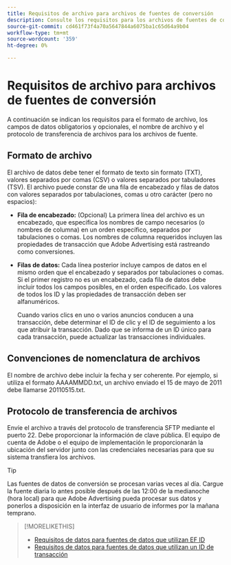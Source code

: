 ```yaml
---
title: Requisitos de archivo para archivos de fuentes de conversión
description: Consulte los requisitos para los archivos de fuentes de conversión.
source-git-commit: cd461f73f4a70a5647844a6075ba1c65d64a9b04
workflow-type: tm+mt
source-wordcount: '359'
ht-degree: 0%

---
```


# Requisitos de archivo para archivos de fuentes de conversión

A continuación se indican los requisitos para el formato de archivo, los campos de datos obligatorios y opcionales, el nombre de archivo y el protocolo de transferencia de archivos para los archivos de fuente.

## Formato de archivo

El archivo de datos debe tener el formato de texto sin formato (TXT), valores separados por comas (CSV) o valores separados por tabuladores (TSV). El archivo puede constar de una fila de encabezado y filas de datos con valores separados por tabulaciones, comas u otro carácter (pero no espacios):

* **Fila de encabezado:** (Opcional) La primera línea del archivo es un encabezado, que especifica los nombres de campo necesarios (o nombres de columna) en un orden específico, separados por tabulaciones o comas. Los nombres de columna requeridos incluyen las propiedades de transacción que Adobe Advertising está rastreando como conversiones.

* **Filas de datos:** Cada línea posterior incluye campos de datos en el mismo orden que el encabezado y separados por tabulaciones o comas. Si el primer registro no es un encabezado, cada fila de datos debe incluir todos los campos posibles, en el orden especificado. Los valores de todos los ID y las propiedades de transacción deben ser alfanuméricos.

   Cuando varios clics en uno o varios anuncios conducen a una transacción, debe determinar el ID de clic y el ID de seguimiento a los que atribuir la transacción. Dado que se informa de un ID único para cada transacción, puede actualizar las transacciones individuales.

## Convenciones de nomenclatura de archivos

El nombre de archivo debe incluir la fecha y ser coherente. Por ejemplo, si utiliza el formato AAAAMMDD.txt, un archivo enviado el 15 de mayo de 2011 debe llamarse 20110515.txt.

## Protocolo de transferencia de archivos

Envíe el archivo a través del protocolo de transferencia SFTP mediante el puerto 22. Debe proporcionar la información de clave pública.  El equipo de cuenta de Adobe o el equipo de implementación le proporcionarán la ubicación del servidor junto con las credenciales necesarias para que su sistema transfiera los archivos.

>[!TIP]
>
>Las fuentes de datos de conversión se procesan varias veces al día. Cargue la fuente diaria lo antes posible después de las 12:00 de la medianoche (hora local) para que Adobe Advertising pueda procesar sus datos y ponerlos a disposición en la interfaz de usuario de informes por la mañana temprano.

>[!MORELIKETHIS]
>
>* [Requisitos de datos para fuentes de datos que utilizan EF ID](/help/search-social-commerce/tracking/feed-ef-id-data-requirements.md)
>* [Requisitos de datos para fuentes de datos que utilizan un ID de transacción](/help/search-social-commerce/tracking/feed-transaction-id-data-requirements.md)

